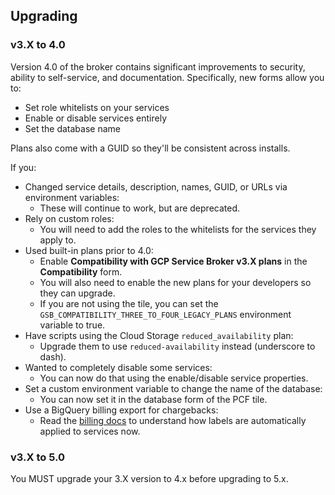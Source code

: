 ## Upgrading

### v3.X to 4.0

Version 4.0 of the broker contains significant improvements to security, ability to self-service, and documentation.
Specifically, new forms allow you to:

* Set role whitelists on your services
* Enable or disable services entirely
* Set the database name

Plans also come with a GUID so they'll be consistent across installs.

If you:

* Changed service details, description, names, GUID, or URLs via environment variables:
  * These will continue to work, but are deprecated.
* Rely on custom roles:
  * You will need to add the roles to the whitelists for the services they apply to.
* Used built-in plans prior to 4.0:
  * Enable **Compatibility with GCP Service Broker v3.X plans** in the **Compatibility** form.
  * You will also need to enable the new plans for your developers so they can upgrade.
  * If you are not using the tile, you can set the `GSB_COMPATIBILITY_THREE_TO_FOUR_LEGACY_PLANS`
    environment variable to true.
* Have scripts using the Cloud Storage `reduced_availability` plan:
  * Upgrade them to use `reduced-availability` instead (underscore to dash).
* Wanted to completely disable some services:
  * You can now do that using the enable/disable service properties.
* Set a custom environment variable to change the name of the database:
  * You can now set it in the database form of the PCF tile.
* Use a BigQuery billing export for chargebacks:
  * Read the [billing docs](https://github.com/GoogleCloudPlatform/gcp-service-broker/blob/master/docs/billing.md) to understand how labels are automatically applied to services now.

### v3.X to 5.0

You MUST upgrade your 3.X version to 4.x before upgrading to 5.x.
